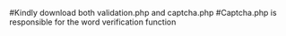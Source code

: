 #Kindly download both validation.php and captcha.php
#Captcha.php is responsible for the word verification function
